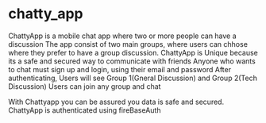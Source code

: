 # chatty_app

ChattyApp is a mobile chat app where two or more people can have a discussion
The app consist of two main groups, where users can chhose where they prefer to have a group discussion.
ChattyApp is Unique because its a safe and secured way to communicate with friends 
Anyone who wants to chat must sign up and login, using their email and password
After authenticating, Users will see Group 1(Gneral Discussion) and Group 2(Tech Discussion)
Users can join any group and chat


With Chattyapp you can be assured you data is safe and secured.
ChattyApp is authenticated using fireBaseAuth
